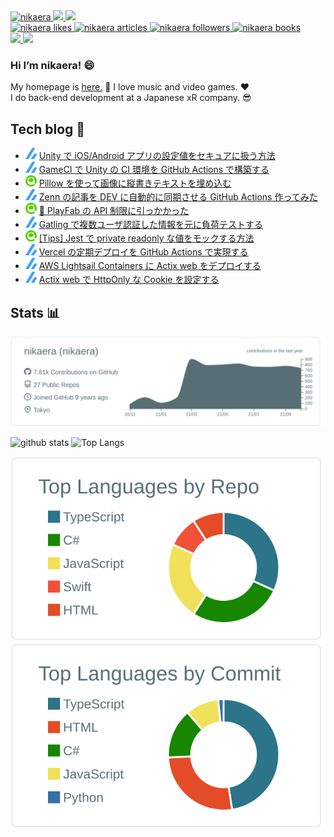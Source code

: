 <a href="https://github.com/nikaera/">
  <img src="https://komarev.com/ghpvc/?username=nikaera" alt="nikaera" />
</a>
<a href="http://twitter.com/n1kaera">
  <img height="20" src="https://img.shields.io/twitter/follow/n1kaera?label=Twitter&logo=twitter&style=flat" />
</a>
<a href="https://github.com/nikaera">
  <img height="20" src="https://img.shields.io/github/followers/nikaera?label=follow&logo=github&style=flat" />
</a>
<br/>
<a href="https://zenn.dev/nikaera">
  <img src="https://zenn.badge.nikaera.com/s/nikaera/likes?style=plastic" alt="nikaera likes" />
</a>
<a href="https://zenn.dev/nikaera/articles">
  <img src="https://zenn.badge.nikaera.com/s/nikaera/articles?style=plastic" alt="nikaera articles" />
</a>
<a href="https://zenn.dev/nikaera/followers">
  <img src="https://zenn.badge.nikaera.com/s/nikaera/followers?style=plastic" alt="nikaera followers" />
</a>
<a href="https://zenn.dev/nikaera/books">
  <img src="https://zenn.badge.nikaera.com/s/nikaera/books?style=plastic" alt="nikaera books" />
</a>
<br/>
<a href="http://qiita.com/nikaera">
  <img height="20" src="https://qiita-badge.apiapi.app/s/nikaera/posts.svg" />
</a>
<a href="http://qiita.com/nikaera">
  <img height="20" src="https://qiita-badge.apiapi.app/s/nikaera/contributions.svg" />
</a>

### Hi I’m nikaera! 😄

My homepage is [here.](https://nikaera.com) :memo: I love music and video games. :heart:  
I do back-end development at a Japanese xR company. :sunglasses:

## Tech blog :hammer:

<!--[START github.com/ikawaha/feedsnippet]--><!--[2021-10-31T20:09:21Z]-->
* ![](./icon/zenn.png) [Unity で iOS/Android アプリの設定値をセキュアに扱う方法](https://zenn.dev/nikaera/articles/unity-ios-android-secret-manager)
* ![](./icon/zenn.png) [GameCI で Unity の CI 環境を GitHub Actions で構築する](https://zenn.dev/nikaera/articles/unity-gameci-github-actions)
* ![](./icon/qiita.png) [Pillow を使って画像に縦書きテキストを埋め込む](https://qiita.com/nikaera/items/164ba0e19bd80e4778aa)
* ![](./icon/zenn.png) [Zenn の記事を DEV に自動的に同期させる GitHub Actions 作ってみた](https://zenn.dev/nikaera/articles/sync-zenn-with-dev-action)
* ![](./icon/qiita.png) [📔 PlayFab の API 制限に引っかかった](https://qiita.com/nikaera/items/a7d65e9fcae20a42123a)
* ![](./icon/zenn.png) [Gatling で複数ユーザ認証した情報を元に負荷テストする](https://zenn.dev/nikaera/articles/gatling-multiuser)
* ![](./icon/qiita.png) [[Tips] Jest で private readonly な値をモックする方法](https://qiita.com/nikaera/items/ad65a05e8f7c4950f30e)
* ![](./icon/zenn.png) [Vercel の定期デプロイを GitHub Actions で実現する](https://zenn.dev/nikaera/articles/vercel-github-actions)
* ![](./icon/zenn.png) [AWS Lightsail Containers に Actix web をデプロイする](https://zenn.dev/nikaera/articles/aws-lightsail-containers-rust-actix-web)
* ![](./icon/zenn.png) [Actix web で HttpOnly な Cookie を設定する](https://zenn.dev/nikaera/articles/cookie-rust-actix-web)
<!--[END github.com/ikawaha/feedsnippet]-->

## Stats :bar_chart:

[![](https://raw.githubusercontent.com/nikaera/nikaera/main/profile-summary-card-output/default/0-profile-details.svg)](https://github.com/vn7n24fzkq/github-profile-summary-cards)

<p align="left">
  <img alt="github stats" height="150px" src="https://github-readme-stats.vercel.app/api?username=nikaera&count_private=true&show_icons=true&show_icons=true&theme=graywhite" />
  <img alt="Top Langs" height="140px" src="https://github-readme-stats.vercel.app/api/top-langs/?username=nikaera&layout=compact&count_private=true&show_icons=true&show_icons=true&theme=graywhite" />
</p>

[![](https://raw.githubusercontent.com/nikaera/nikaera/main/profile-summary-card-output/default/1-repos-per-language.svg)](https://github.com/vn7n24fzkq/github-profile-summary-cards)
[![](https://raw.githubusercontent.com/nikaera/nikaera/main/profile-summary-card-output/default/2-most-commit-language.svg)](https://github.com/vn7n24fzkq/github-profile-summary-cards)

<!--
**nikaera/nikaera** is a ✨ _special_ ✨ repository because its `README.md` (this file) appears on your GitHub profile.

Here are some ideas to get you started:

- 🔭 I’m currently working on ...
- 🌱 I’m currently learning ...
- 👯 I’m looking to collaborate on ...
- 🤔 I’m looking for help with ...
- 💬 Ask me about ...
- 📫 How to reach me: ...
- 😄 Pronouns: ...
- ⚡ Fun fact: ...
-->
